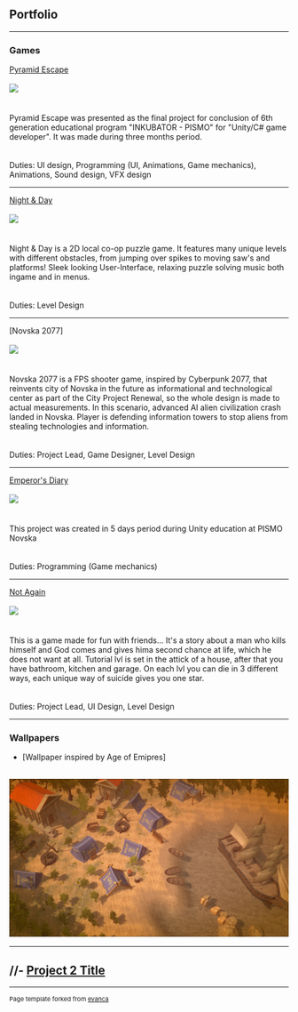 ## Portfolio

---

### Games 

[Pyramid Escape](https://bernarda.itch.io/pyramid-escape)
<br><br>
<img src="https://img.itch.zone/aW1nLzgyNTEzNjkucG5n/315x250%23c/lMcXUS.png"/>
<br><br>
<br>Pyramid Escape was presented as the final project for conclusion of 6th generation educational program "INKUBATOR - PISMO" for "Unity/C# game developer". It was made  during three months period.
<br><br>
<br>Duties: UI design, Programming (UI, Animations, Game mechanics), Animations, Sound design, VFX 
design

---
[Night & Day](https://jovvvva.itch.io/night-day)
<br><br>
<img src="https://img.itch.zone/aW1nLzc2MzEyMzQucG5n/original/FEe4FL.png"/>
<br><br>
<br>Night & Day is a 2D local co-op puzzle game. It features many unique levels with different obstacles, from jumping over spikes to moving saw's and platforms! Sleek looking User-Interface, relaxing puzzle solving music both ingame and in menus.
<br><br>
<br>Duties: Level Design

---
[Novska 2077]
<br><br>
<img src="https://img.itch.zone/aW1nLzc2MzEyMzQucG5n/original/FEe4FL.png"/>
<br><br>
<br>Novska 2077 is a FPS shooter game, inspired by Cyberpunk 2077, that reinvents city of Novska in the future as informational and technological center as part of the City Project Renewal, so the whole design is made to actual measurements. In this scenario, advanced AI alien civilization crash landed in Novska. Player is defending information towers to stop aliens from stealing technologies and information.
<br><br>
<br>Duties: Project Lead, Game Designer, Level Design

---
[Emperor's Diary](https://sdad-711.itch.io/emperors-diary)
<br><br>
<img src="https://img.itch.zone/aW1nLzcyOTY0OTYucG5n/315x250%23c/oULPG%2B.png"/>
<br><br>
<br>This project was created in 5 days period during Unity education at PISMO Novska
<br><br>
<br>Duties: Programming (Game mechanics)

---
[Not Again](https://njoknjok.itch.io/not-again)
<br><br>
<img src="https://img.itch.zone/aW1nLzgwOTc2MDIucG5n/315x250%23c/dSzrEh.png"/>
<br><br>
<br>This is a game made for fun with friends... It's a story about a man who kills himself and God comes and gives hima second chance at life, which he does not want at all. Tutorial lvl is set in the attick of a house, after that you have bathroom, kitchen and garage. On each lvl you can die in 3 different ways, each unique way of suicide gives you one star.
<br><br>
<br>Duties: Project Lead, UI Design, Level Design

---

### Wallpapers

- [Wallpaper inspired by Age of Emipres]
<br>
<img src="images/Wallpaper_Lea.jpg?raw=true"/>

---
//- [Project 2 Title](http://example.com/)
---




---
<p style="font-size:11px">Page template forked from <a href="https://github.com/evanca/quick-portfolio">evanca</a></p>
<!-- Remove above link if you don't want to attibute -->

